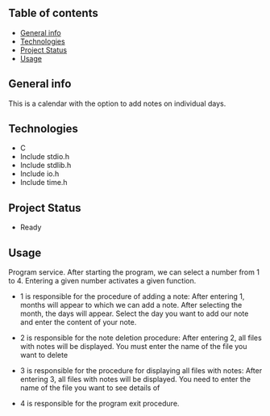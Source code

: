 ## Table of contents
* [General info](#General-info)
* [Technologies](#Technologies)
* [Project Status](Project-status)
* [Usage](#Usage)

## General info
This is a calendar with the option to add notes on individual days.

## Technologies
* C
* Include stdio.h
* Include stdlib.h
* Include io.h
* Include time.h 

## Project Status
- Ready

## Usage
Program service. After starting the program, we can select a number from 1 to 4. Entering a given number activates a given function.

- 1 is responsible for the procedure of adding a note:
After entering 1, months will appear to which we can add a note. After selecting the month, the days will appear. Select the day you want to add our note and enter the content of your note.

- 2 is responsible for the note deletion procedure:
After entering 2, all files with notes will be displayed. You must enter the name of the file you want to delete

- 3 is responsible for the procedure for displaying all files with notes:
After entering 3, all files with notes will be displayed. You need to enter the name of the file you want to see details of

- 4 is responsible for the program exit procedure.

